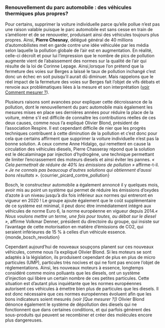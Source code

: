 
### Renouvellement du parc automobile : des véhicules thermiques plus propres?
 
Pour certains, supprimer la voiture individuelle parce qu’elle pollue n’est pas une raison valable puisque le parc automobile est sans cesse en train de s’améliorer et de se renouveler, produisant ainsi des véhicules toujours plus propres.  Ainsi, **Pierre Chesnay**, délégué général de 40 millions d’automobilistes met en garde contre une idée véhiculée par les média selon laquelle la pollution globale de l’air est en augmentation. En réalité, celle-ci décroît et pour lui l’impression que le nombre de pics de pollution augmente vient de l’abaissement des normes sur la qualité de l’air qui résulte de la loi de Corinne Lepage. Ainsi,lorsque l’on prétend que la fermeture des voies sur Berges a laissé le taux de pollution inchangé c’est donc un échec en soit puisqu’il aurait dû diminuer. Mais rappelons que le réel impact de la fermeture des voies sur Berges fait l’objet de vifs débats et renvoie aux problématiques liées à la mesure et son interprétation ([voir Comment mesurer ?](#airparif)).

Plusieurs raisons sont avancées pour expliquer cette décroissance de la pollution, dont le renouvellement du parc automobile mais également les mesures mises en place ses dernières années pour réduire la place de la voiture, même s'il est difficile de connaître les contributions réelles de ces deux causes, comme nous l’a expliqué Olivier Blond, président de l’association Respire. Il est cependant difficile de nier que les progrès techniques contribuent à cette diminution de la pollution et c’est donc pour cela que certains affirment que supprimer la voiture individuelle n’est pas la bonne solution.  A ceux comme Anne Hidalgo, qui remettent en cause la circulation des véhicules diesels, Pierre Chasseray répond que la solution est le décalaminage par injection d’hydrogène, une technique permettant de limiter l’encrassement des moteurs diesels et ainsi éviter les pannes. *« Cela permettrait de réduire de 40% les émissions de pollution »* affirme-t-il. *« Je ne connais pas beaucoup d’autres solutions qui obtiennent d’aussi bons résultats »*. {courrier_picard_contre_pollution}

Bosch, le constructeur automobile a également annoncé il y quelques mois, avoir mis au point un système qui permet de réduire les émissions d’oxydes d’azote à un niveau jusqu’à dix fois inférieur aux normes qui entreront en vigueur en 2020 ! Le groupe ajoute également que le coût supplémentaire de ce système est minimal, il peut donc être immédiatement intégré aux véhicules de norme Euro 6, la norme européenne en vigueur depuis 2014.*« Nous voulons mettre un terme, une fois pour toutes, au débat sur le diesel »*, affirme Volkmar Denner, président du directoire du groupe, qui insiste sur l’avantage de cette motorisation en matière d’émissions de CO2, qui seraient inférieures de 15 % à celles d’un véhicule essence. {monde_bosch_revolution}

Cependant aujourd’hui de nouveaux soupçons planent sur ces nouveaux véhicules, comme nous l’a expliqué Olivier Blond. Si les moteurs se sont adaptés à la législation, ils produisent cependant de plus en plus de micro particules (UMP), particules très nocives et qui ne font pas encore  l’objet de réglementations. Ainsi, les nouveaux moteurs à essence, longtemps considéré comme moins polluants que les diesels, ont un système d’injection qui  libère un certain nombre de ces petites particules. Cette situation est d’autant  plus inquiétante que les normes européennes autorisent ces véhicules à émettre bien plus de particules que les diesels. Il est donc nécessaire que ces normes européennes évoluent afin que les bons indicateurs soient mesurés  *(voir [Que mesurer ?])* Olivier Blond dénonce également le système de dépollution des diesels qui ne fonctionnent que dans certaines conditions, et qui parfois génèrent des sous-produits qui peuvent se recombiner et créer des molécules encore plus dangereuses.
